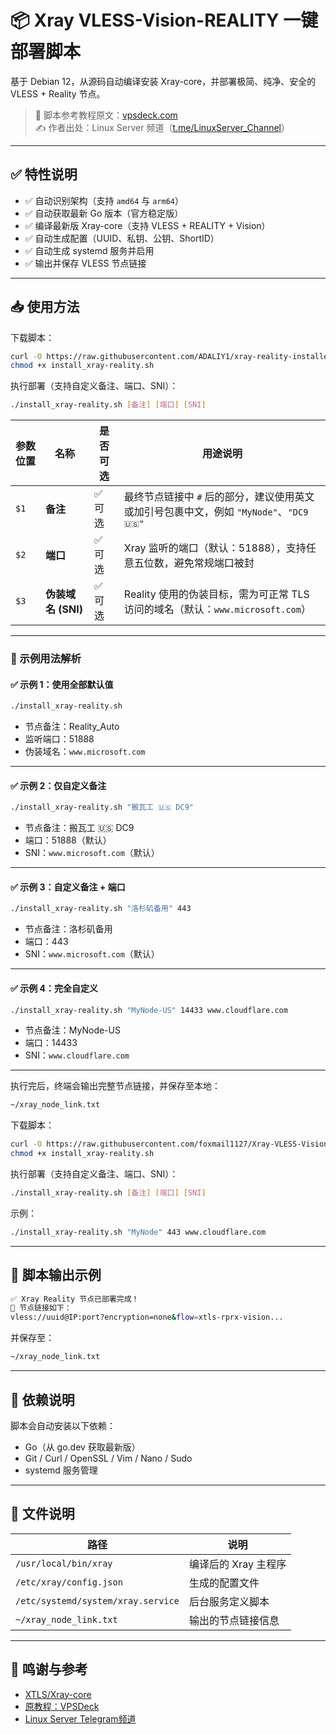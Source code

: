# 📦 Xray VLESS-Vision-REALITY 一键部署脚本

基于 Debian 12，从源码自动编译安装 Xray-core，并部署极简、纯净、安全的 VLESS + Reality 节点。

> 🧭 脚本参考教程原文：[vpsdeck.com](https://vpsdeck.com/posts/xray-source-install-vless-reality/)  
> ✍️ 作者出处：Linux Server 频道（[t.me/LinuxServer_Channel](https://t.me/LinuxServer_Channel)）

---

## ✅ 特性说明

- ✅ 自动识别架构（支持 `amd64` 与 `arm64`）
- ✅ 自动获取最新 Go 版本（官方稳定版）
- ✅ 编译最新版 Xray-core（支持 VLESS + REALITY + Vision）
- ✅ 自动生成配置（UUID、私钥、公钥、ShortID）
- ✅ 自动生成 systemd 服务并启用
- ✅ 输出并保存 VLESS 节点链接

---

## 📥 使用方法

下载脚本：

```bash
curl -O https://raw.githubusercontent.com/ADALIY1/xray-reality-installer/refs/heads/main/install_xray-reality.sh
chmod +x install_xray-reality.sh
```

执行部署（支持自定义备注、端口、SNI）：

```bash
./install_xray-reality.sh [备注] [端口] [SNI]
```

| 参数位置 | 名称     | 是否可选 | 用途说明 |
|----------|----------|----------|-----------|
| `$1`     | **备注**   | ✅ 可选   | 最终节点链接中 `#` 后的部分，建议使用英文或加引号包裹中文，例如 `"MyNode"`、`"DC9 🇺🇸"` |
| `$2`     | **端口**   | ✅ 可选   | Xray 监听的端口（默认：51888），支持任意五位数，避免常规端口被封 |
| `$3`     | **伪装域名 (SNI)** | ✅ 可选   | Reality 使用的伪装目标，需为可正常 TLS 访问的域名（默认：`www.microsoft.com`） |

---

### 📌 示例用法解析

#### ✅ 示例 1：使用全部默认值

```bash
./install_xray-reality.sh
```

- 节点备注：Reality_Auto  
- 监听端口：51888  
- 伪装域名：`www.microsoft.com`  

---

#### ✅ 示例 2：仅自定义备注

```bash
./install_xray-reality.sh "搬瓦工 🇺🇸 DC9"
```

- 节点备注：搬瓦工 🇺🇸 DC9  
- 端口：51888（默认）  
- SNI：`www.microsoft.com`（默认）

---

#### ✅ 示例 3：自定义备注 + 端口

```bash
./install_xray-reality.sh "洛杉矶备用" 443
```

- 节点备注：洛杉矶备用  
- 端口：443  
- SNI：`www.microsoft.com`（默认）

---

#### ✅ 示例 4：完全自定义

```bash
./install_xray-reality.sh "MyNode-US" 14433 www.cloudflare.com
```

- 节点备注：MyNode-US  
- 端口：14433  
- SNI：`www.cloudflare.com`

---

执行完后，终端会输出完整节点链接，并保存至本地：

```bash
~/xray_node_link.txt
```


下载脚本：

```bash
curl -O https://raw.githubusercontent.com/foxmail1127/Xray-VLESS-Vision-REALITY/main/install_xray-reality.sh
chmod +x install_xray-reality.sh
```

执行部署（支持自定义备注、端口、SNI）：

```bash
./install_xray-reality.sh [备注] [端口] [SNI]
```

示例：

```bash
./install_xray-reality.sh "MyNode" 443 www.cloudflare.com
```

---

## 📌 脚本输出示例

```bash
✅ Xray Reality 节点已部署完成！
📌 节点链接如下：
vless://uuid@IP:port?encryption=none&flow=xtls-rprx-vision...
```

并保存至：

```bash
~/xray_node_link.txt
```

---

## 📝 依赖说明

脚本会自动安装以下依赖：
- Go（从 go.dev 获取最新版）
- Git / Curl / OpenSSL / Vim / Nano / Sudo
- systemd 服务管理

---

## 📂 文件说明

| 路径                            | 说明                     |
|---------------------------------|--------------------------|
| `/usr/local/bin/xray`          | 编译后的 Xray 主程序     |
| `/etc/xray/config.json`        | 生成的配置文件           |
| `/etc/systemd/system/xray.service` | 后台服务定义脚本         |
| `~/xray_node_link.txt`         | 输出的节点链接信息       |

---

## 📣 鸣谢与参考

- [XTLS/Xray-core](https://github.com/XTLS/Xray-core)
- [原教程：VPSDeck](https://vpsdeck.com/posts/xray-source-install-vless-reality/)
- [Linux Server Telegram频道](https://t.me/LinuxServer_Channel)
